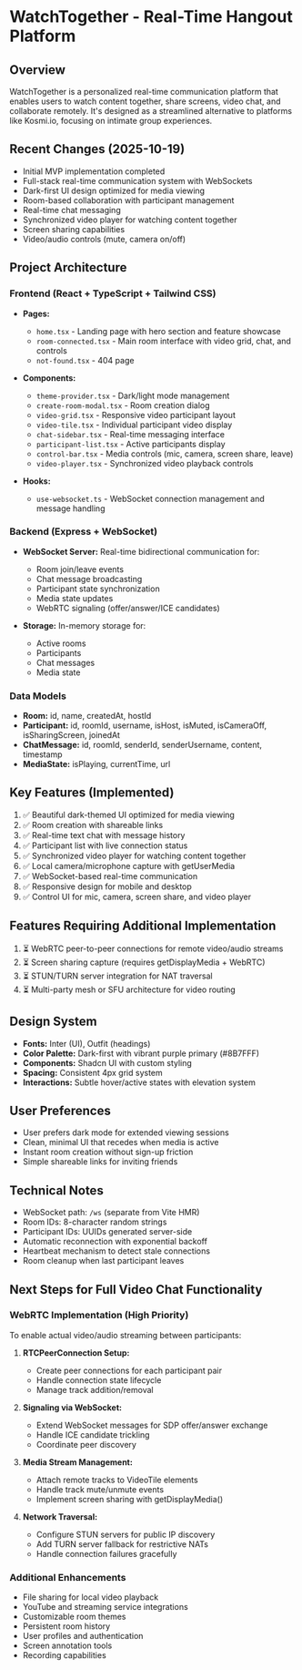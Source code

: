 # WatchTogether - Real-Time Hangout Platform

## Overview
WatchTogether is a personalized real-time communication platform that enables users to watch content together, share screens, video chat, and collaborate remotely. It's designed as a streamlined alternative to platforms like Kosmi.io, focusing on intimate group experiences.

## Recent Changes (2025-10-19)
- Initial MVP implementation completed
- Full-stack real-time communication system with WebSockets
- Dark-first UI design optimized for media viewing
- Room-based collaboration with participant management
- Real-time chat messaging
- Synchronized video player for watching content together
- Screen sharing capabilities
- Video/audio controls (mute, camera on/off)

## Project Architecture

### Frontend (React + TypeScript + Tailwind CSS)
- **Pages:**
  - `home.tsx` - Landing page with hero section and feature showcase
  - `room-connected.tsx` - Main room interface with video grid, chat, and controls
  - `not-found.tsx` - 404 page

- **Components:**
  - `theme-provider.tsx` - Dark/light mode management
  - `create-room-modal.tsx` - Room creation dialog
  - `video-grid.tsx` - Responsive video participant layout
  - `video-tile.tsx` - Individual participant video display
  - `chat-sidebar.tsx` - Real-time messaging interface
  - `participant-list.tsx` - Active participants display
  - `control-bar.tsx` - Media controls (mic, camera, screen share, leave)
  - `video-player.tsx` - Synchronized video playback controls

- **Hooks:**
  - `use-websocket.ts` - WebSocket connection management and message handling

### Backend (Express + WebSocket)
- **WebSocket Server:** Real-time bidirectional communication for:
  - Room join/leave events
  - Chat message broadcasting
  - Participant state synchronization
  - Media state updates
  - WebRTC signaling (offer/answer/ICE candidates)

- **Storage:** In-memory storage for:
  - Active rooms
  - Participants
  - Chat messages
  - Media state

### Data Models
- **Room:** id, name, createdAt, hostId
- **Participant:** id, roomId, username, isHost, isMuted, isCameraOff, isSharingScreen, joinedAt
- **ChatMessage:** id, roomId, senderId, senderUsername, content, timestamp
- **MediaState:** isPlaying, currentTime, url

## Key Features (Implemented)
1. ✅ Beautiful dark-themed UI optimized for media viewing
2. ✅ Room creation with shareable links
3. ✅ Real-time text chat with message history
4. ✅ Participant list with live connection status
5. ✅ Synchronized video player for watching content together
6. ✅ Local camera/microphone capture with getUserMedia
7. ✅ WebSocket-based real-time communication
8. ✅ Responsive design for mobile and desktop
9. ✅ Control UI for mic, camera, screen share, and video player

## Features Requiring Additional Implementation
1. ⏳ WebRTC peer-to-peer connections for remote video/audio streams
2. ⏳ Screen sharing capture (requires getDisplayMedia + WebRTC)
3. ⏳ STUN/TURN server integration for NAT traversal
4. ⏳ Multi-party mesh or SFU architecture for video routing

## Design System
- **Fonts:** Inter (UI), Outfit (headings)
- **Color Palette:** Dark-first with vibrant purple primary (#8B7FFF)
- **Components:** Shadcn UI with custom styling
- **Spacing:** Consistent 4px grid system
- **Interactions:** Subtle hover/active states with elevation system

## User Preferences
- User prefers dark mode for extended viewing sessions
- Clean, minimal UI that recedes when media is active
- Instant room creation without sign-up friction
- Simple shareable links for inviting friends

## Technical Notes
- WebSocket path: `/ws` (separate from Vite HMR)
- Room IDs: 8-character random strings
- Participant IDs: UUIDs generated server-side
- Automatic reconnection with exponential backoff
- Heartbeat mechanism to detect stale connections
- Room cleanup when last participant leaves

## Next Steps for Full Video Chat Functionality

### WebRTC Implementation (High Priority)
To enable actual video/audio streaming between participants:

1. **RTCPeerConnection Setup:**
   - Create peer connections for each participant pair
   - Handle connection state lifecycle
   - Manage track addition/removal

2. **Signaling via WebSocket:**
   - Extend WebSocket messages for SDP offer/answer exchange
   - Handle ICE candidate trickling
   - Coordinate peer discovery

3. **Media Stream Management:**
   - Attach remote tracks to VideoTile elements
   - Handle track mute/unmute events
   - Implement screen sharing with getDisplayMedia()

4. **Network Traversal:**
   - Configure STUN servers for public IP discovery
   - Add TURN server fallback for restrictive NATs
   - Handle connection failures gracefully

### Additional Enhancements
- File sharing for local video playback
- YouTube and streaming service integrations
- Customizable room themes
- Persistent room history
- User profiles and authentication
- Screen annotation tools
- Recording capabilities
